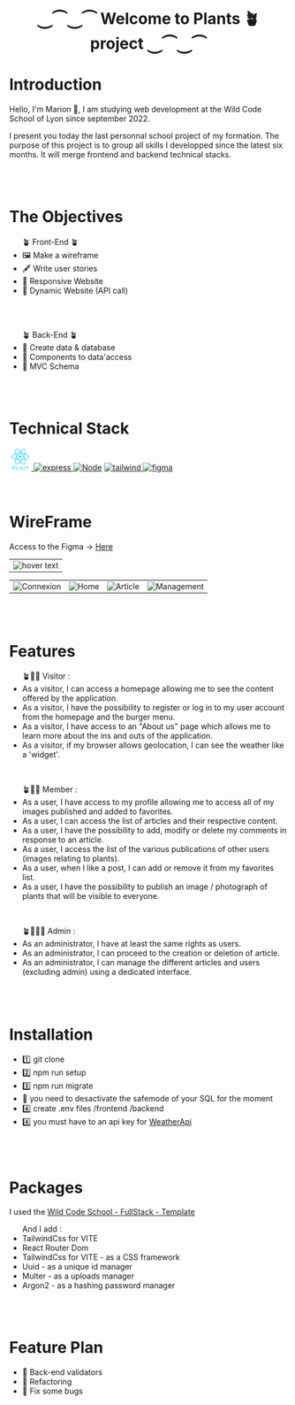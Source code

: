 
<h1 align="center">⏝⏜⏝⏜ Welcome to Plants 🪴 project ⏝⏜⏝⏜</h1>
<h2></h2>

<!-- Introduction -->
<h1 href='#'>Introduction</h1>
<p>Hello, I'm Marion 👋, I am studying web development at the Wild Code School of Lyon since september 2022.  </p>
<p>I present you today  the last personnal school project of my formation. The purpose of this project is to group all skills I  developped since the latest six months. It will merge frontend and backend technical stacks.
<p>

<br/>
<br/>


<!-- Objectives -->
<h1 href='#'>The Objectives</h1>
<ul>🪴 Front-End 🪴

<br/>
<li>🖼️ Make a wireframe</li>
<li>🖋️ Write user stories</li>
<li>📐 Responsive Website</li>
<li>🕺 Dynamic Website (API call) </li>
</ul>
<br/>
<br/>



<ul>🪴 Back-End 🪴

<br/>
<li>📄 Create data & database</li>
<li>🚦 Components to data'access </li>
<li>🚏 MVC Schema</li>
</ul>

<br/>
<br/>

<!-- Technical stack -->
<h1 href='#'>Technical Stack</h1>

<a href="https://reactjs.org/" target="_blank" rel="noreferrer"> <img src="https://raw.githubusercontent.com/devicons/devicon/master/icons/react/react-original-wordmark.svg" alt="react" width="40" height="40"/> </a> 
<a href="https://expressjs.com/fr/" target="_blank" rel="noreferrer"> <img src="https://www.vectorlogo.zone/logos/expressjs/expressjs-ar21.svg" alt="express" width="40" height="40"/> </a>
<a href="https://nodejs.org/" target="_blank" rel="noreferrer"> <img src="https://www.vectorlogo.zone/logos/nodejs/nodejs-ar21.svg" alt="Node" width="40" height="40"/></a> <a href="https://tailwindcss.com/" target="_blank" rel="noreferrer"> <img src="https://www.vectorlogo.zone/logos/tailwindcss/tailwindcss-icon.svg" alt="tailwind" width="40" height="40"/> </a> 
<a href="https://www.figma.com/" target="_blank" rel="noreferrer"> <img src="https://www.vectorlogo.zone/logos/figma/figma-icon.svg" alt="figma" width="40" height="40"/> </a>  
<br/>
<br/>
  </div>
  <!-- Wirframe -->
<h1 href='#'>WireFrame</h1>
<p> Access to the Figma -> <a href='https://www.figma.com/file/kptLDnNaPGwkWqbD9Mwjrb/Plants-for-People?t=LQZRXdUUK6oFO5Z1-1' >Here</a></p>



<table align='center'>
<tr>
<td><img src="https://i.postimg.cc/Y9FG0yWG/Capture-d-e-cran-2023-02-02-a-11-24-41.png" width=500px title="hover text"></td>
</tr>
</table>

<table align="center">
  <tr>
    <td valign="top"><img src="https://i.postimg.cc/ZKBgR87k/Capture-d-e-cran-2023-02-02-a-11-26-18.png" width=200px  alt="Connexion" border="0"></td>
    <td valign="top"><img src="https://i.postimg.cc/SNfZjg6v/Capture-d-e-cran-2023-02-02-a-11-27-48.png" width=200px alt="Home" border="0"></td>
    <td valign="top"><img src="https://i.postimg.cc/pXcF08Rd/Capture-d-e-cran-2023-02-02-a-11-28-36.png" width=200px alt="Article" border="0"></td>
    <td valign="top"><img src="https://i.postimg.cc/tTrqX3rZ/Capture-d-e-cran-2023-02-02-a-11-29-56.png" width=200px alt="Management" border="0"></td>
    
  </tr>
</table>

<br/>
<br/>


 <!-- Features -->
<h1 href='#'>Features</h1>
<ul> 🪴👩‍💼 Visitor : 
<li>As a visitor, I can access a homepage allowing me to see the content offered by the application. </li>
<li>As a visitor, I have the possibility to register or log in to my user account from the homepage and the burger menu. </li>
<li>As a visitor, I have access to an "About us" page which allows me to learn more about the ins and outs of the application. </li>
<li>As a visitor, if my browser allows geolocation, I can see the weather like a 'widget'.</li>
</ul>
<br />
<ul> 🪴🧑‍💼 Member :
<li>As a user, I have access to my profile allowing me to access all of my images published and added to favorites. </li>
<li>As a user, I can access the list of articles and their respective content. </li>
<li>As a user, I have the possibility to add, modify or delete my comments in response to an article. </li>
<li>As a user, I access the list of the various publications of other users (images relating to plants). </li>
<li>As a user, when I like a post, I can add or remove it from my favorites list.</li>
<li>As a user, I have the possibility to publish an image / photograph of plants that will be visible to everyone.</li>
</ul>
<br />
<ul> 🪴👩🏻‍💻 Admin :  
<li>As an administrator, I have at least the same rights as users. </li>
<li>As an administrator, I can proceed to the creation or deletion of article. </li>
<li>As an administrator, I can manage the different articles and users (excluding admin) using a dedicated interface. </li>

</ul>

<br/>
<br/> 
<!-- Installation -->
<h1 href='#'>Installation</h1>
<ul>
<li>1️⃣ git clone</li>
<li>2️⃣ npm run setup</li>
<li>3️⃣ npm run migrate</li>
<li>🚨 you need to desactivate the safemode of your SQL for the moment</li>
<li>4️⃣ create .env files /frontend /backend</li>
<li>4️⃣ you must have to an api key for <a href='https://www.weatherapi.com/' rel="noreferrer" target='_blank' >WeatherApi</a></li>
</ul>

<br/>
<br/>
<!-- Packages -->
<h1 href='#'>Packages</h1>
<p>I used the <a href='https://github.com/WildCodeSchool/js-template-fullstack' target='_blank' rel="noreferrer">Wild Code School - FullStack - Template</a></p>
<ul>And I add :
<li>TailwindCss for VITE</li>
<li>React Router Dom</li>
<li>TailwindCss for VITE - as a CSS framework</li>
<li>Uuid - as a unique id manager</li>
<li>Multer - as a uploads manager</li>
<li>Argon2 - as a hashing password manager</li>
</ul>

<br/>
<br/>

<!-- Next Features -->
<h1 href='#'>Feature Plan</h1>
<ul>
<li>🚧 Back-end validators</li>
<li>🚧 Refactoring</li>
<li>🚧 Fix some bugs</li>

</ul>
<br/>
<br/>


